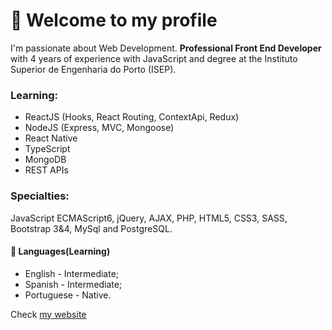 # 👋 Welcome to my profile

I'm passionate about Web Development. **Professional Front End Developer** with 4 years of experience with JavaScript and degree at the Instituto Superior de Engenharia do Porto (ISEP).

### Learning: 

- ReactJS (Hooks, React Routing, ContextApi, Redux)
- NodeJS (Express, MVC, Mongoose)
- React Native
- TypeScript
- MongoDB
- REST APIs

### Specialties: 
JavaScript ECMAScript6, jQuery,  AJAX, PHP, HTML5, CSS3, SASS, Bootstrap 3&4, MySql and PostgreSQL.

#### 💬 Languages(Learning)

- English - Intermediate;
- Spanish - Intermediate;
- Portuguese - Native.

Check [my website](https://antoniorocha.pt)
